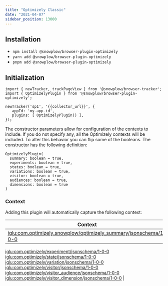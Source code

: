```yaml
---
title: "Optimizely Classic"
date: "2021-04-07"
sidebar_position: 13000
---
```


## Installation

- `npm install @snowplow/browser-plugin-optimizely`
- `yarn add @snowplow/browser-plugin-optimizely`
- `pnpm add @snowplow/browser-plugin-optimizely`

## Initialization

```
import { newTracker, trackPageView } from '@snowplow/browser-tracker';
import { OptimizelyPlugin } from '@snowplow/browser-plugin-optimizely';

newTracker('sp1', '{{collector_url}}', { 
   appId: 'my-app-id', 
   plugins: [ OptimizelyPlugin() ],
});
```

The constructor parameters allow for configuration of the contexts to include. If you do not specify any, all the Optimizely contexts will be included. To alter this behavior you can flip some of the booleans. The constructor has the following definition:

```
OptimizelyPlugin(
  summary: boolean = true,
  experiments: boolean = true,
  states: boolean = true,
  variations: boolean = true,
  visitor: boolean = true,
  audiences: boolean = true,
  dimensions: boolean = true
)
```

### Context

Adding this plugin will automatically capture the following context:

| Context |
| --- |
| [iglu:com.optimizely.snowplow/optimizely\_summary/jsonschema/1-0-0](https://github.com/snowplow/iglu-central/blob/master/schemas/com.optimizely.snowplow/optimizely_summary/jsonschema/1-0-0)  
[iglu:com.optimizely/experiment/jsonschema/1-0-0](https://github.com/snowplow/iglu-central/tree/master/schemas/com.optimizely/experiment/jsonschema)  
[iglu:com.optimizely/state/jsonschema/1-0-0](https://github.com/snowplow/iglu-central/tree/master/schemas/com.optimizely/state/jsonschema/1-0-0)  
[iglu:com.optimizely/variation/jsonschema/1-0-0](https://github.com/snowplow/iglu-central/tree/master/schemas/com.optimizely/variation/jsonschema/1-0-0)  
[iglu:com.optimizely/visitor/jsonschema/1-0-0](https://github.com/snowplow/iglu-central/tree/master/schemas/com.optimizely/visitor/jsonschema/1-0-0)  
[iglu:com.optimizely/visitor\_audience/jsonschema/1-0-0](https://github.com/snowplow/iglu-central/tree/master/schemas/com.optimizely/visitor_audience/jsonschema/1-0-0)  
[iglu:com.optimizely/visitor\_dimension/jsonschema/1-0-0](https://github.com/snowplow/iglu-central/tree/master/schemas/com.optimizely/visitor_dimension/jsonschema/1-0-0) |

